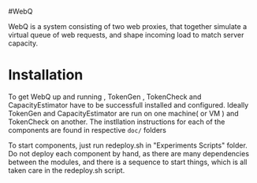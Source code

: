 #WebQ

WebQ is a system consisting of two web proxies, that together
simulate a virtual queue of web requests, and shape incoming load
to match server capacity.

# Installation

To get WebQ up and running , TokenGen , TokenCheck and CapacityEstimator
have to be successfull installed and configured. Ideally TokenGen and CapacityEstimator
are run on one machine( or VM ) and TokenCheck on another. The instllation instructions
for each of the components are found in respective `doc/` folders


To start components, just run redeploy.sh in "Experiments
Scripts" folder. Do not deploy each component by hand, as there
are many dependencies between the modules, and there is
a sequence to start things, which is all taken care in the
redeploy.sh script.
